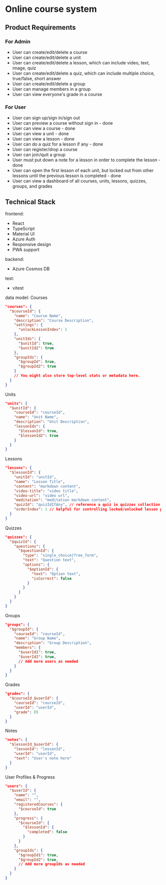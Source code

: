 # Online course system

## Product Requirements
### For Admin
- User can create/edit/delete a course
- User can create/edit/delete a unit
- User can create/edit/delete a lesson, which can include video, text, image, quiz
- User can create/edit/delete a quiz, which can include multiple choice, true/false, short answer
- User can create/edit/delete a group
- User can manage members in a group
- User can view everyone's grade in a course

### For User
- User can sign up/sign in/sign out
- User can preview a course without sign in - done
- User can view a course - done
- User can view a unit - done
- User can view a lesson - done
- User can do a quiz for a lesson if any - done
- User can register/drop a course
- User can join/quit a group
- User must put down a note for a lesson in order to complete the lesson - done
- User can open the first lesson of each unit, but locked out from other lessons until the previous lesson is completed - done
- User can view a dashboard of all courses, units, lessons, quizzes, groups, and grades

## Technical Stack

frontend:
  - React
  - TypeScript
  - Material UI
  - Azure Auth
  - Responsive design
  - PWA support

backend:
  - Azure Cosmos DB

test:
  - vitest

data model:
Courses
```json
"courses": {
  "$courseId": {
    "name": "Course Name",
    "description": "Course Description",
    "settings": {
      "unlockLessonIndex": 1
    },
    "unitIds": {
      "$unitId": true,
      "$unitId2": true
    },
    "groupIds": {
      "$groupId": true,
      "$groupId2": true
    }
    // You might also store top-level stats or metadata here.
  }
}
```
Units
```json
"units": {
  "$unitId": {
    "courseId": "courseId",
    "name": "Unit Name",
    "description": "Unit Description",
    "lessonIds": {
      "$lessonId": true,
      "$lessonId2": true
    }
  }
}
```

Lessons
```json
"lessons": {
  "$lessonId": {
    "unitId": "unitId",
    "name": "Lesson Title",
    "content": "markdown content",
    "video-title": "video title",
    "video-url": "video url",
    "meditation": "meditation markdown content",
    "quizId": "quizIdIfAny", // reference a quiz in quizzes collection
    "orderIndex": 1 // helpful for controlling locked/unlocked lesson progression
  }
}
```
Quizzes
```json
"quizzes": {
  "$quizId": {
    "questions": {
      "$questionId": {
        "type": "single_choice|free_form",
        "text": "Question text",
        "options": {
          "$optionId": {
            "text": "Option text",
            "isCorrect": false
          }
        }
      }
    }
  }
}
```

Groups
```json
"groups": {
  "$groupId": {
    "courseId": "courseId",
    "name": "Group Name",
    "description": "Group Description",
    "members": {
      "$userId1": true,
      "$userId2": true,
      // Add more users as needed
    }
  }
}
```

Grades
```json
"grades": {
  "$courseId_$userId": {
    "courseId": "courseId",
    "userId": "userId",
    "grade": 85
  }
}
```

Notes
```json
"notes": {
  "$lessonId_$userId": {
    "lessonId": "lessonId",
    "userId": "userId",
    "text": "User's note here"
  }
}
```

User Profiles & Progress
```json
"users": {
  "$userId": {
    "name": "",
    "email": "",
    "registeredCourses": {
      "$courseId": true
    },
    "progress": {
      "$courseId": {
        "$lessonId": {
          "completed": false
        }
      }
    },
    "groupIds": {
      "$groupId1": true,
      "$groupId2": true,
      // Add more groupIds as needed
    }
  }
}
```